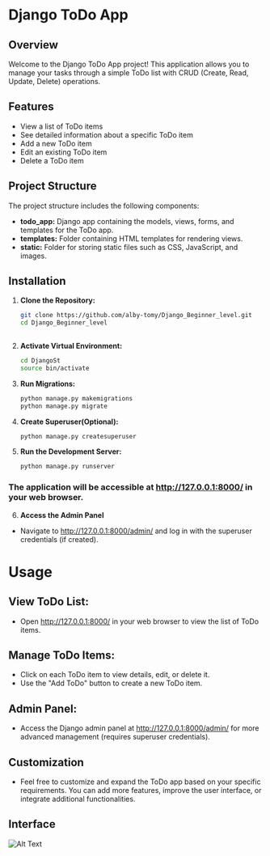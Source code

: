 # Django ToDo App

## Overview

Welcome to the Django ToDo App project! This application allows you to manage your tasks through a simple ToDo list with CRUD (Create, Read, Update, Delete) operations.

## Features

- View a list of ToDo items
- See detailed information about a specific ToDo item
- Add a new ToDo item
- Edit an existing ToDo item
- Delete a ToDo item

## Project Structure

The project structure includes the following components:

- **todo_app:** Django app containing the models, views, forms, and templates for the ToDo app.
- **templates:** Folder containing HTML templates for rendering views.
- **static:** Folder for storing static files such as CSS, JavaScript, and images.

## Installation

1. **Clone the Repository:**
   ```bash
   git clone https://github.com/alby-tomy/Django_Beginner_level.git
   cd Django_Beginner_level
  
2. **Activate Virtual Environment:**
   ```bash
   cd DjangoSt
   source bin/activate
3. **Run Migrations:**
   ```bash
   python manage.py makemigrations
   python manage.py migrate
4. **Create Superuser(Optional):**
   ```bash
   python manage.py createsuperuser
5. **Run the Development Server:**
   ```bash
   python manage.py runserver
  ### The application will be accessible at http://127.0.0.1:8000/ in your web browser.
6. **Access the Admin Panel**
- Navigate to http://127.0.0.1:8000/admin/ and log in with the superuser credentials (if created).



# **Usage**
## View ToDo List:

- Open http://127.0.0.1:8000/ in your web browser to view the list of ToDo items.

## Manage ToDo Items:
- Click on each ToDo item to view details, edit, or delete it.
- Use the "Add ToDo" button to create a new ToDo item.

## Admin Panel:
- Access the Django admin panel at http://127.0.0.1:8000/admin/ for more advanced management (requires superuser credentials).

## Customization
- Feel free to customize and expand the ToDo app based on your specific requirements. You can add more features, improve the user interface, or integrate additional functionalities.

## Interface
![Alt Text](https://github.com/alby-tomy/Django_Beginner_level/blob/main/toDoProject/interface/interface.png)

   

